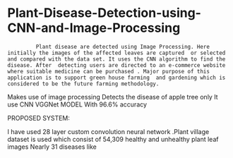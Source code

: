 # Plant-Disease-Detection-using-CNN-and-Image-Processing

             Plant disease are detected using Image Processing. Here initially the images of the affected leaves are captured  or selected and compared with the data set. It uses the CNN algorithm to find the disease. After  detecting users are directed to an e-commerce website  where suitable medicine can be purchased . Major purpose of this application is to support green house farming  and gardening which is considered to be the future farming methodology.
Makes use of image processing
Detects the disease of apple tree only
It  use CNN VGGNet MODEL
With 96.6% accuracy

PROPOSED SYSTEM:

I have used 28 layer custom convolution  neural network .Plant village dataset is used which consist of 54,309 healthy and unhealthy plant leaf images
Nearly 31 diseases like
